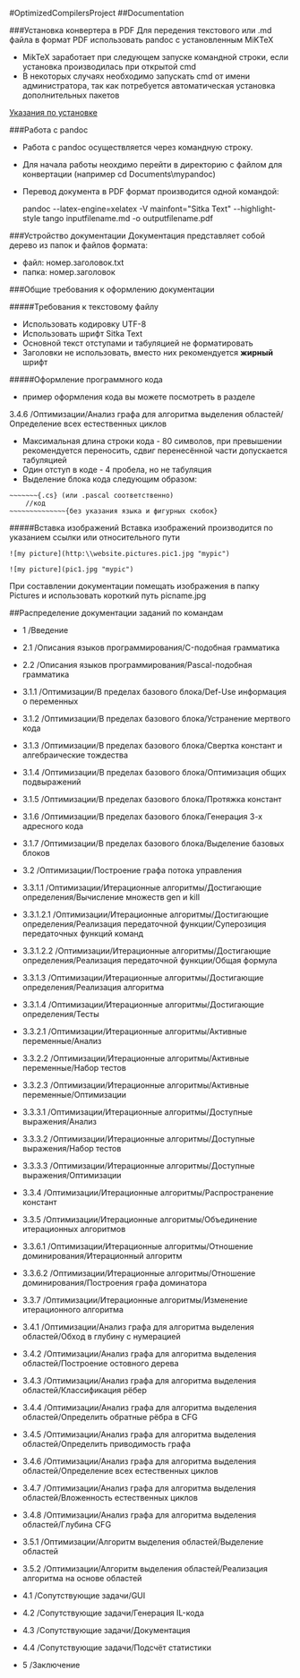 #OptimizedCompilersProject
##Documentation

###Установка конвертера в PDF
Для передения текстового или .md файла в формат PDF использовать pandoc с установленным MiKTeX
- MikTeX заработает при следующем запуске командной строки, если установка производилась при открытой cmd
- В некоторых случаях необходимо запускать cmd от имени администратора, так как потребуется автоматическая установка дополнительных пакетов 

[Указания по установке](http://pandoc.org/installing.html "pandoc.org/installing.html")

###Работа с pandoc
- Работа с pandoc осуществляется через командную строку.
- Для начала работы неохдимо перейти в директорию с файлом для конвертации (например cd Documents\mypandoc)
- Перевод документа в PDF формат производится одной командой: 

    pandoc --latex-engine=xelatex -V mainfont="Sitka Text" --highlight-style tango inputfilename.md -o outputfilename.pdf

###Устройство документации
Документация представляет собой дерево из папок и файлов формата:
- файл:   номер.заголовок.txt 
- папка:  номер.заголовок     

###Общие требования к оформлению документации

#####Требования к текстовому файлу
- Использовать кодировку UTF-8
- Использовать шрифт Sitka Text
- Основной текст отступами и табуляцией не форматировать
- Заголовки не использовать, вместо них рекомендуется __жирный__ шрифт

#####Оформление программного кода
- пример оформления кода вы можете посмотреть в разделе

3.4.6 /Оптимизации/Анализ графа для алгоритма выделения областей/Определение всех естественных циклов

- Максимальная длина строки кода - 80 символов, при превышении рекомендуется переносить, сдвиг перенесённой части допускается табуляцией
- Один отступ в коде - 4 пробела, но не табуляция
- Выделение блока кода следующим образом:
```{r echo=FALSE, eval=FALSE}
~~~~~~~{.cs} (или .pascal соответственно)
    //код
~~~~~~~~~~~~~~{без указания языка и фигурных скобок}
```

#####Вставка изображений 
Вставка изображений производится по указанием ссылки или относительного пути

```{r echo=FALSE, eval=FALSE}
![my picture](http:\\website.pictures.pic1.jpg "mypic")
```   

```{r echo=FALSE, eval=FALSE}
![my picture](pic1.jpg "mypic")
```   

При составлении документации помещать изображения в папку Pictures и использовать короткий путь picname.jpg

##Распределение документации заданий по командам
- 1 /Введение

- 2.1 /Описания языков программирования/C-подобная грамматика

- 2.2 /Описания языков программирования/Pascal-подобная грамматика

- 3.1.1 /Оптимизации/В пределах базового блока/Def-Use информация о переменных

- 3.1.2 /Оптимизации/В пределах базового блока/Устранение мертвого кода

- 3.1.3 /Оптимизации/В пределах базового блока/Свертка констант и алгебраические тождества

- 3.1.4 /Оптимизации/В пределах базового блока/Оптимизация общих подвыражений

- 3.1.5 /Оптимизации/В пределах базового блока/Протяжка констант

- 3.1.6 /Оптимизации/В пределах базового блока/Генерация 3-х адресного кода

- 3.1.7 /Оптимизации/В пределах базового блока/Выделение базовых блоков

- 3.2 /Оптимизации/Построение графа потока управления

- 3.3.1.1 /Оптимизации/Итерационные алгоритмы/Достигающие определения/Вычисление множеств gen и kill

- 3.3.1.2.1 /Оптимизации/Итерационные алгоритмы/Достигающие определения/Реализация передаточной функции/Суперозиция передаточных функций команд

- 3.3.1.2.2 /Оптимизации/Итерационные алгоритмы/Достигающие определения/Реализация передаточной функции/Общая формула

- 3.3.1.3 /Оптимизации/Итерационные алгоритмы/Достигающие определения/Реализация алгоритма

- 3.3.1.4 /Оптимизации/Итерационные алгоритмы/Достигающие определения/Тесты

- 3.3.2.1 /Оптимизации/Итерационные алгоритмы/Активные переменные/Анализ

- 3.3.2.2 /Оптимизации/Итерационные алгоритмы/Активные переменные/Набор тестов

- 3.3.2.3 /Оптимизации/Итерационные алгоритмы/Активные переменные/Оптимизации

- 3.3.3.1 /Оптимизации/Итерационные алгоритмы/Доступные выражения/Анализ

- 3.3.3.2 /Оптимизации/Итерационные алгоритмы/Доступные выражения/Набор тестов

- 3.3.3.3 /Оптимизации/Итерационные алгоритмы/Доступные выражения/Оптимизации

- 3.3.4 /Оптимизации/Итерационные алгоритмы/Распространение констант

- 3.3.5 /Оптимизации/Итерационные алгоритмы/Объединение итерационных алгоритмов

- 3.3.6.1 /Оптимизации/Итерационные алгоритмы/Отношение доминирования/Итерационный алгоритм

- 3.3.6.2 /Оптимизации/Итерационные алгоритмы/Отношение доминирования/Построения графа доминатора

- 3.3.7 /Оптимизации/Итерационные алгоритмы/Изменение итерационного алгоритма

- 3.4.1 /Оптимизации/Анализ графа для алгоритма выделения областей/Обход в глубину с нумерацией

- 3.4.2 /Оптимизации/Анализ графа для алгоритма выделения областей/Построение остовного дерева

- 3.4.3 /Оптимизации/Анализ графа для алгоритма выделения областей/Классификация рёбер

- 3.4.4 /Оптимизации/Анализ графа для алгоритма выделения областей/Определить обратные рёбра в CFG

- 3.4.5 /Оптимизации/Анализ графа для алгоритма выделения областей/Определить приводимость графа

- 3.4.6 /Оптимизации/Анализ графа для алгоритма выделения областей/Определение всех естественных циклов

- 3.4.7 /Оптимизации/Анализ графа для алгоритма выделения областей/Вложенность естественных циклов

- 3.4.8 /Оптимизации/Анализ графа для алгоритма выделения областей/Глубина CFG

- 3.5.1 /Оптимизации/Алгоритм выделения областей/Выделение областей

- 3.5.2 /Оптимизации/Алгоритм выделения областей/Реализация алгоритма на основе областей

- 4.1 /Сопутствующие задачи/GUI

- 4.2 /Сопутствующие задачи/Генерация IL-кода

- 4.3 /Сопутствующие задачи/Документация

- 4.4 /Сопутствующие задачи/Подсчёт статистики

- 5 /Заключение
